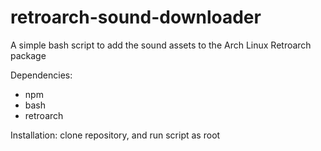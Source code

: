 # retroarch-sound-downloader
A simple bash script to add the sound assets to the Arch Linux Retroarch package

Dependencies:
* npm
* bash
* retroarch

Installation:
clone repository, and run script as root
